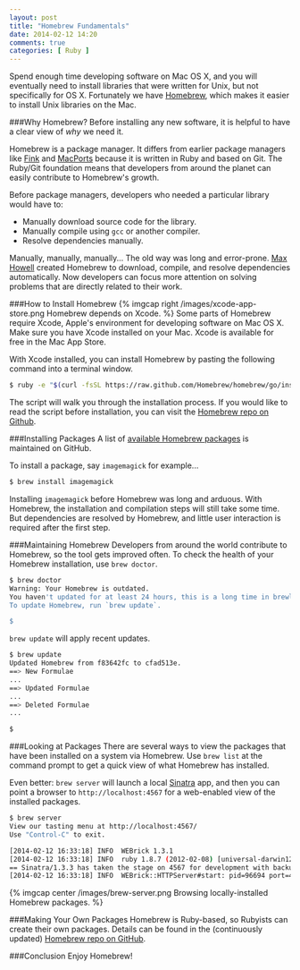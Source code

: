 ```yaml
---
layout: post
title: "Homebrew Fundamentals"
date: 2014-02-12 14:20
comments: true
categories: [ Ruby ]
---
```

Spend enough time developing software on Mac OS X, and you will eventually need to install libraries that were written for Unix, but not specifically for OS X. Fortunately we have [Homebrew](http://brew.sh/), which makes it easier to install Unix libraries on the Mac. 

###Why Homebrew?
Before installing any new software, it is helpful to have a clear view of _why_ we need it.

Homebrew is a package manager. It differs from earlier package managers like [Fink](http://www.finkproject.org/) and [MacPorts](http://www.macports.org/) because it is written in Ruby and based on Git. The Ruby/Git foundation means that developers from around the planet can easily contribute to Homebrew's growth. 

Before package managers, developers who needed a particular library would have to:

* Manually download source code for the library.
* Manually compile using `gcc` or another compiler.
* Resolve dependencies manually.

Manually, manually, manually... The old way was long and error-prone. [Max Howell](https://twitter.com/mxcl) created Homebrew to download, compile, and resolve dependencies automatically. Now developers can focus more attention on solving problems that are directly related to their work.
<!--more-->
###How to Install Homebrew
{% imgcap right /images/xcode-app-store.png Homebrew depends on Xcode. %}
Some parts of Homebrew require Xcode, Apple's environment for developing software on Mac OS X. Make sure you have Xcode installed on your Mac. Xcode is available for free in the Mac App Store.

With Xcode installed, you can install Homebrew by pasting the following
command into a terminal window.

```bash
$ ruby -e "$(curl -fsSL https://raw.github.com/Homebrew/homebrew/go/install)"install

```
The script will walk you through the installation process. If you would like to read the script before installation, you can visit the [Homebrew repo on Github](https://github.com/Homebrew/homebrew).

###Installing Packages
A list of [available Homebrew packages](https://github.com/Homebrew/homebrew/tree/master/Library/Formula) is maintained on GitHub.

To install a package, say `imagemagick` for example...

```bash
$ brew install imagemagick
```

Installing `imagemagick` before Homebrew was long and arduous. With Homebrew, the installation and compilation steps will still take some time. But dependencies are resolved by Homebrew, and little user interaction is required after the first step.

###Maintaining Homebrew
Developers from around the world contribute to Homebrew, so the tool gets improved often. To check the health of your Homebrew installation, use `brew doctor`.

```bash
$ brew doctor
Warning: Your Homebrew is outdated.
You haven't updated for at least 24 hours, this is a long time in brewland!
To update Homebrew, run `brew update`.

$

```

`brew update` will apply recent updates.

```bash
$ brew update
Updated Homebrew from f83642fc to cfad513e.
==> New Formulae
...
==> Updated Formulae
...
==> Deleted Formulae
...

$

```

###Looking at Packages
There are several ways to view the packages that have been installed on a system via Homebrew. Use `brew list` at the command prompt to get a quick view of what Homebrew has installed.

Even better: `brew server` will launch a local [Sinatra](http://www.sinatrarb.com/com) app, and then you can point a browser to `http://localhost:4567` for a web-enabled view of the installed packages.

```bash
$ brew server
View our tasting menu at http://localhost:4567/
Use "Control-C" to exit.

[2014-02-12 16:33:18] INFO  WEBrick 1.3.1
[2014-02-12 16:33:18] INFO  ruby 1.8.7 (2012-02-08) [universal-darwin12.0]
== Sinatra/1.3.3 has taken the stage on 4567 for development with backup from WEBrick
[2014-02-12 16:33:18] INFO  WEBrick::HTTPServer#start: pid=96694 port=4567
```

{% imgcap center /images/brew-server.png Browsing locally-installed Homebrew packages. %}

###Making Your Own Packages
Homebrew is Ruby-based, so Rubyists can create their own packages.  Details can be found in the (continuously updated) [Homebrew repo on GitHub](https://github.com/Homebrew/).

###Conclusion
Enjoy Homebrew!
